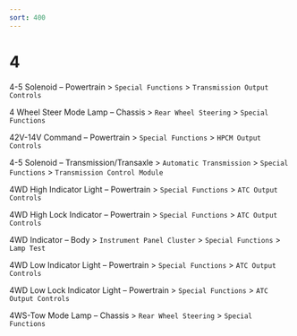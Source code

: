 ```yaml
---
sort: 400
---
```

# 4

4-5 Solenoid – Powertrain > `Special Functions` > `Transmission Output Controls`

4 Wheel Steer Mode Lamp – Chassis > `Rear Wheel Steering` > `Special Functions`

42V-14V Command – Powertrain > `Special Functions` > `HPCM Output Controls`

4-5 Solenoid – Transmission/Transaxle > `Automatic Transmission` > `Special Functions` > `Transmission Control Module`

4WD High Indicator Light – Powertrain > `Special Functions` > `ATC Output Controls`

4WD High Lock Indicator – Powertrain > `Special Functions` > `ATC Output Controls`

4WD Indicator – Body > `Instrument Panel Cluster` > `Special Functions` > `Lamp Test`

4WD Low Indicator Light – Powertrain > `Special Functions` > `ATC Output Controls`

4WD Low Lock Indicator Light – Powertrain > `Special Functions` > `ATC Output Controls`

4WS-Tow Mode Lamp – Chassis > `Rear Wheel Steering` > `Special Functions`

